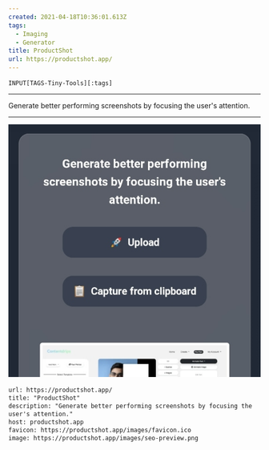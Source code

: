 ```yaml
---
created: 2021-04-18T10:36:01.613Z
tags: 
  - Imaging
  - Generator
title: ProductShot
url: https://productshot.app/
---
```

```meta-bind
INPUT[TAGS-Tiny-Tools][:tags]
```

___
Generate better performing screenshots by focusing the user's attention.
___

![](_attachments/productshot.jpg)

```cardlink
url: https://productshot.app/
title: "ProductShot"
description: "Generate better performing screenshots by focusing the user's attention."
host: productshot.app
favicon: https://productshot.app/images/favicon.ico
image: https://productshot.app/images/seo-preview.png
```
